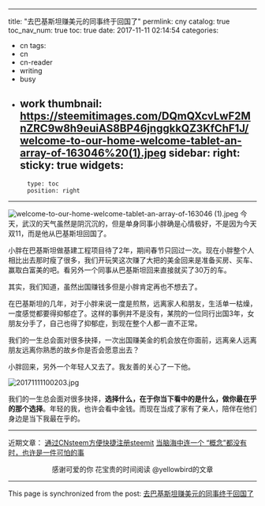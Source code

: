 
---
title: "去巴基斯坦赚美元的同事终于回国了"
permlink: cny
catalog: true
toc_nav_num: true
toc: true
date: 2017-11-11 02:14:54
categories:
- cn
tags:
- cn
- cn-reader
- writing
- busy
- work
thumbnail: https://steemitimages.com/DQmQXcvLwF2MnZRC9w8h9euiAS8BP46jnggkkQZ3KfChF1J/welcome-to-our-home-welcome-tablet-an-array-of-163046%20(1).jpeg
sidebar:
    right:
        sticky: true
widgets:
    -
        type: toc
        position: right
---


![welcome-to-our-home-welcome-tablet-an-array-of-163046 (1).jpeg](https://steemitimages.com/DQmQXcvLwF2MnZRC9w8h9euiAS8BP46jnggkkQZ3KfChF1J/welcome-to-our-home-welcome-tablet-an-array-of-163046%20(1).jpeg)
今天，武汉的天气虽然是阴沉沉的，但是单身同事小胖确是心情极好，不是因为今天双11，而是他从巴基斯坦回国了。

小胖在巴基斯坦做基建工程项目待了2年，期间春节只回过一次。现在小胖整个人相比出去那时瘦了很多，我们开玩笑这次赚了大把的美金回来是准备买房、买车、赢取白富美的吧。看另外一个同事从巴基斯坦回来直接就买了30万的车。

其实，我们知道，虽然出国赚钱多但是小胖肯定再也不想去了。

在巴基斯坦的几年，对于小胖来说一度是煎熬，远离家人和朋友，生活单一枯燥，一度感觉都要得抑郁症了。这样的事例并不是没有，某院的一位同行出国3年，女朋友分手了，自己也得了抑郁症，到现在整个人都一直不正常。

我们的一生总会面对很多抉择，一次出国赚美金的机会放在你面前，远离亲人远离朋友远离你熟悉的故乡你是否会愿意出去？

小胖回来，另外一个年轻人又去了。我友善的关心了一下他。

![20171111100203.jpg](https://steemitimages.com/DQmaW5jpxTeYqsWgSdUUR8S7DYUpsmvVbmUD3cLCA4LbkNa/20171111100203.jpg)

我们的一生总会面对很多抉择，**选择什么，在于你当下看中的是什么，做你最在乎的那个选择**。年轻的我，也许会看中金钱。而现在当成了家有了亲人，陪伴在他们身边是当下我最在乎的。

---

近期文章：
[通过CNsteem方便快捷注册steemit](https://steemit.com/cn/@yellowbird/cnsteem-steemit)
[当脑海中连一个 “概念”都没有时，也许是一件可怕的事](https://steemit.com/cn/@yellowbird/sehhm)

<center>感谢可爱的你
花宝贵的时间阅读 @yellowbird的文章</center>

- - -

This page is synchronized from the post: [去巴基斯坦赚美元的同事终于回国了](https://steemit.com/@yellowbird/cny)
